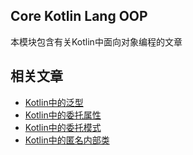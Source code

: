 ## Core Kotlin Lang OOP

本模块包含有关Kotlin中面向对象编程的文章

## 相关文章

+ [Kotlin中的泛型](docs/Kotlin中的泛型.md)
+ [Kotlin中的委托属性](docs/Kotlin中的委托属性.md)
+ [Kotlin中的委托模式](docs/Kotlin中的委托模式.md)
+ [Kotlin中的匿名内部类](docs/Kotlin中的匿名内部类.md)